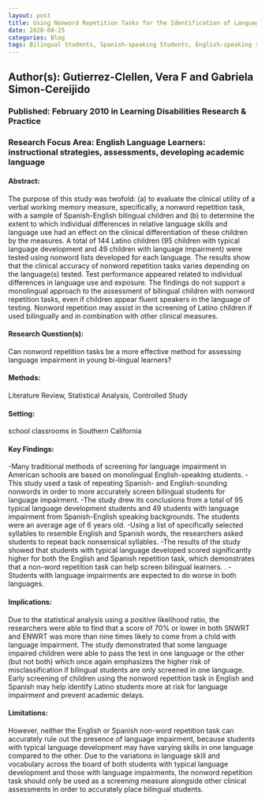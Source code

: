 ```yaml
---
layout: post
title: Using Nonword Repetition Tasks for the Identification of Language Impairment in Spanish-English Speaking Children- Does the Language of Assessment Matter?
date: 2020-08-25
categories: Blog
tags: Bilingual Students, Spanish-speaking Students, English-speaking students, Screening for Language Impairment, Typical Language Development, Nonword Repetition Task
---
```


## Author(s): Gutierrez-Clellen, Vera F and Gabriela Simon-Cereijido

### Published: February 2010 in Learning Disabilities Research & Practice 

### Research Focus Area: English Language Learners: instructional strategies, assessments, developing academic language

#### Abstract:
The purpose of this study was twofold: (a) to evaluate the clinical utility of a verbal working memory measure, specifically, a nonword repetition task, with a sample of Spanish-English bilingual children and (b) to determine the extent to which individual differences in relative language skills and language use had an effect on the clinical differentiation of these children by the measures. A total of 144 Latino children (95 children with typical language development and 49 children with language impairment) were tested using nonword lists developed for each language. The results show that the clinical accuracy of nonword repetition tasks varies depending on the language(s) tested. Test performance appeared related to individual differences in language use and exposure. The findings do not support a monolingual approach to the assessment of bilingual children with nonword repetition tasks, even if children appear fluent speakers in the language of testing. Nonword repetition may assist in the screening of Latino children if used bilingually and in combination with other clinical measures.


#### Research Question(s):
Can nonword repetition tasks be a more effective method for assessing language impairment in young bi-lingual learners? 


#### Methods:
Literature Review, Statistical Analysis, Controlled Study


#### Setting:
school classrooms in Southern California


#### Key Findings:
-Many traditional methods of screening for language impairment in American schools are based on monolingual English-speaking students. -This study used a task of repeating Spanish- and English-sounding nonwords in order to more accurately screen bilingual students for language impairment.  -The study drew its conclusions from a total of 95 typical language development students and 49 students with language impairment from Spanish-English speaking backgrounds. The students were an average age of 6 years old.  -Using a list of specifically selected syllables to resemble English and Spanish words, the researchers asked students to repeat back nonsensical syllables.  -The results of the study showed that students with typical language developed scored significantly higher for both the English and Spanish repetition task, which demonstrates that a non-word repetition task can help screen bilingual learners. .  -Students with language impairments are expected to do worse in both languages. 


#### Implications:
Due to the statistical analysis using a positive likelihood ratio, the researchers were able to find that a score of 70% or lower in both SNWRT and ENWRT was more than nine times likely to come from a child with language impairment. The study demonstrated that some language impaired children were able to pass the test in one language or the other (but not both) which once again emphasizes the higher risk of misclassification if bilingual students are only screened in one language. Early screening of children using the nonword repetition task in English and Spanish may help identify Latino students more at risk for language impairment and prevent academic delays.  


#### Limitations:
However, neither the English or Spanish non-word repetition task can accurately rule out the presence of language impairment, because students with typical language development may have varying skills in one language compared to the other. Due to the variations in language skill and vocabulary across the board of both students with typical language development and those with language impairments, the nonword repetition task should only be used as a screening measure alongside other clinical assessments in order to accurately place bilingual students. 


